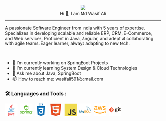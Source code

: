 <div id="header" align="center">
  <img src="https://media.giphy.com/media/M9gbBd9nbDrOTu1Mqx/giphy.gif" width="100"/>
</div>
<div align="center">
Hi 👋, I am Md Wasif Ali
</div>

---

<!--
**wasifali591/wasifali591** is a ✨ _special_ ✨ repository because its `README.md` (this file) appears on your GitHub profile.

Here are some ideas to get you started:
-->
<p>
A passionate Software Engineer from India with 5 years of expertise. Specializes in developing scalable and reliable ERP, CRM, E-Commerce, and Web services. Proficient in Java, Angular, and adept at collaborating with agile teams. Eager learner, always adapting to new tech.
</p>
<div id="badges">
  <img src="https://komarev.com/ghpvc/?username=wasifali591&style=flat-square&color=blue" alt=""/>
</div>

- 🔭 I’m currently working on SpringBoot Projects
- 🌱 I’m currently learning System Design & Cloud Technologies
- 💬 Ask me about Java, SpringBoot
- 📫 How to reach me: wasifali591@gmail.com

### :hammer_and_wrench: Languages and Tools :
<div>
  <img src="https://github.com/devicons/devicon/blob/master/icons/java/java-original-wordmark.svg" title="Java" alt="Java" width="40" height="40"/>&nbsp;
  <img src="https://github.com/devicons/devicon/blob/master/icons/spring/spring-original-wordmark.svg" title="Spring" alt="Spring" width="40" height="40"/>&nbsp;
  <img src="https://github.com/devicons/devicon/blob/master/icons/css3/css3-plain-wordmark.svg"  title="CSS3" alt="CSS" width="40" height="40"/>&nbsp;
  <img src="https://github.com/devicons/devicon/blob/master/icons/html5/html5-original.svg" title="HTML5" alt="HTML" width="40" height="40"/>&nbsp;
  <img src="https://github.com/devicons/devicon/blob/master/icons/javascript/javascript-original.svg" title="JavaScript" alt="JavaScript" width="40" height="40"/>&nbsp;
  <img src="https://github.com/devicons/devicon/blob/master/icons/mysql/mysql-original-wordmark.svg" title="MySQL"  alt="MySQL" width="40" height="40"/>&nbsp;
  <img src="https://github.com/devicons/devicon/blob/master/icons/amazonwebservices/amazonwebservices-plain-wordmark.svg" title="AWS" alt="AWS" width="40" height="40"/>&nbsp;
  <img src="https://github.com/devicons/devicon/blob/master/icons/git/git-original-wordmark.svg" title="Git" **alt="Git" width="40" height="40"/>
</div>
